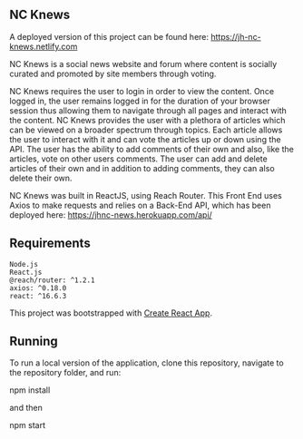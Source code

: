 ## NC Knews
A deployed version of this project can be found here: https://jh-nc-knews.netlify.com

NC Knews is a social news website and forum where content is socially curated and promoted by site members through voting. 

NC Knews requires the user to login in order to view the content. Once logged in, the user remains logged in for the duration of your browser session thus allowing them to navigate through all pages and interact with the content. NC Knews provides the user with a plethora of articles which can be viewed on a broader spectrum through topics. Each article allows the user to interact with it and can vote the articles up or down using the API. The user has the ability to add comments of their own and also, like the articles, vote on other users comments. The user can add and delete articles of their own and in addition to adding comments, they can also delete their own.

NC Knews was built in ReactJS, using Reach Router. This Front End uses Axios to make requests and relies on a Back-End API, which has been deployed here: https://jhnc-news.herokuapp.com/api/

## Requirements
    Node.js
    React.js
    @reach/router: ^1.2.1
    axios: ^0.18.0
    react: ^16.6.3


This project was bootstrapped with [Create React App](https://github.com/facebook/create-react-app).

## Running

To run a local version of the application, clone this repository, navigate to the repository folder, and run:

npm install

and then

npm start

